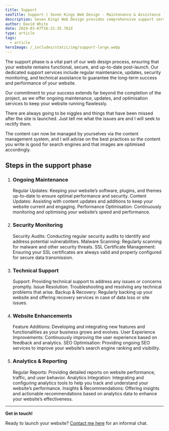 ```yaml
---
title: Support
seoTitle: Support | Seven Kings Web Design - Maintenance & Assistance
description: Seven Kings Web Design provides comprehensive support services, offering ongoing maintenance, and updates to ensure your site runs smoothly.
author: David White
date: 2024-03-07T16:21:35.762Z
type: article
tags:
  - article
heroImage: /_includes/static/img/support-large.webp
---
```

The support phase is a vital part of our web design process, ensuring that your website remains functional, secure, and up-to-date post-launch. Our dedicated support services include regular maintenance, updates, security monitoring, and technical assistance to guarantee the long-term success and performance of your website.

Our commitment to your success extends far beyond the completion of the project, as we offer ongoing maintenance, updates, and optimisation services to keep your website running flawlessly.

There are always going to be niggles and things that have been missed after the site is launched.  Just tell me what the issues are and I will seek to rectify them.

The content can now be managed by yourselves via the content management system, and I will advise on the best practices so the content you write is good for search engines and that images are optimised accordingly.

## **Steps in the support phase**

1. ### Ongoing Maintenance

   Regular Updates: Keeping your website’s software, plugins, and themes up-to-date to ensure optimal performance and security.
   Content Updates: Assisting with content updates and additions to keep your website current and engaging.
   Performance Optimisation: Continuously monitoring and optimising your website’s speed and performance.
2. ### Security Monitoring

   Security Audits: Conducting regular security audits to identify and address potential vulnerabilities.
   Malware Scanning: Regularly scanning for malware and other security threats.
   SSL Certificate Management: Ensuring your SSL certificates are always valid and properly configured for secure data transmission.
3. ### Technical Support

   Support: Providing technical support to address any issues or concerns promptly.
   Issue Resolution: Troubleshooting and resolving any technical problems that arise.
   Backup & Recovery: Regularly backing up your website and offering recovery services in case of data loss or site issues.
4. ### Website Enhancements

   Feature Additions: Developing and integrating new features and functionalities as your business grows and evolves.
   User Experience Improvements: Continuously improving the user experience based on feedback and analytics.
   SEO Optimisation: Providing ongoing SEO services to improve your website’s search engine ranking and visibility.
5. ### Analytics & Reporting

   Regular Reports: Providing detailed reports on website performance, traffic, and user behavior.
   Analytics Integration: Integrating and configuring analytics tools to help you track and understand your website’s performance.
   Insights & Recommendations: Offering insights and actionable recommendations based on analytics data to enhance your website’s effectiveness.

- - -

**Get in touch!**

Ready to launch your website? [Contact me here](/about/) for an informal chat.

